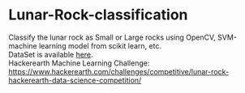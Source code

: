 # Lunar-Rock-classification
Classify the lunar rock as Small or Large rocks using OpenCV, SVM-machine learning model from scikit learn, etc. <br />
DataSet is available [here](http://hck.re/kkBIfM). <br />
Hackerearth Machine Learning Challenge: https://www.hackerearth.com/challenges/competitive/lunar-rock-hackerearth-data-science-competition/

